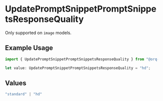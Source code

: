 # UpdatePromptSnippetPromptSnippetsResponseQuality

Only supported on `image` models.

## Example Usage

```typescript
import { UpdatePromptSnippetPromptSnippetsResponseQuality } from "@orq-ai/node/models/operations";

let value: UpdatePromptSnippetPromptSnippetsResponseQuality = "hd";
```

## Values

```typescript
"standard" | "hd"
```